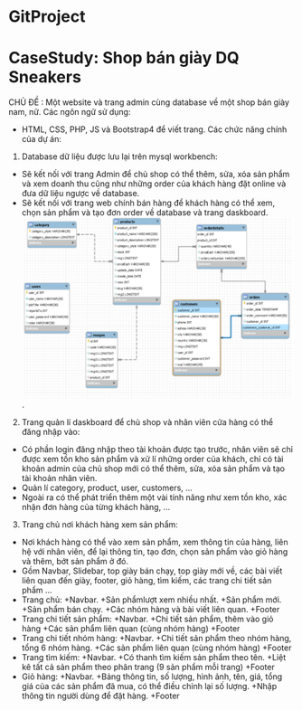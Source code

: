 # GitProject
# CaseStudy: Shop bán giày DQ Sneakers
CHỦ ĐỀ : Một website và trang admin cùng database về một shop bán giày nam, nữ.
Các ngôn ngữ sử dụng:
- HTML, CSS, PHP, JS và Bootstrap4 để viết trang.
Các chức năng chính của dự án:
1. Database dữ liệu được lưu lại trên mysql workbench:
- Sẽ kết nối với trang Admin để chủ shop có thể thêm, sửa, xóa sản phẩm và xem doanh thu cũng như những order của khách hàng đặt online và đưa dữ liệu ngược về database.
- Sẽ kết nối với trang web chính bán hàng để khách hàng có thể xem, chọn sản phẩm và tạo đơn order về database và trang daskboard.
<img src="./image/ERD.png">.
2. Trang quản lí daskboard để chủ shop và nhân viên cửa hàng có thể đăng nhập vào:
- Có phần login đăng nhập theo tài khoản được tạo trước, nhân viên sẽ chỉ được xem tồn kho sản phẩm và xử lí những order của khách, chỉ có tài khoản admin của chủ shop mới có thể thêm, sửa, xóa sản phẩm và tạo tài khoản nhân viên.
- Quản lí category, product, user, customers, ...
- Ngoài ra có thể phát triển thêm một vài tính năng như xem tồn kho, xác nhận đơn hàng của từng khách hàng, ...
3. Trang chủ nơi khách hàng xem sản phẩm:
- Nơi khách hàng có thể vào xem sản phẩm, xem thông tin của hàng, liên hệ với nhân viên, để lại thông tin, tạo đơn, chọn sản phẩm vào giỏ hàng và thêm, bớt sản phẩm ở đó.
- Gồm Navbar, Slidebar, top giày bán chạy, top giày mới về, các bài viết liên quan đến giày, footer, giỏ hàng, tìm kiếm, các trang chi tiết sản phẩm ...
- Trang chủ:
+Navbar.
+Sản phẩmlượt xem nhiều nhất.
+Sản phẩm mới.
+Sản phẩm bán chạy.
+Các nhóm hàng và bài viết liên quan.
+Footer
- Trang chi tiết sản phẩm:
+Navbar.
+Chi tiết sản phẩm, thêm vào giỏ hàng
+Các sản phẩm liên quan (cùng nhóm hàng)
+Footer
- Trang chi tiết nhóm hàng:
+Navbar.
+Chi tiết sản phẩm theo nhóm hàng, tổng 6 nhóm hàng.
+Các sản phẩm liên quan (cùng nhóm hàng)
+Footer
- Trang tìm kiếm:
+Navbar.
+Có thanh tìm kiếm sản phẩm theo tên.
+Liệt kê tất cả sản phẩm theo phân trang (9 sản phẩm mỗi trang)
+Footer
- Giỏ hàng:
+Navbar.
+Bảng thông tin, số lượng, hình ảnh, tên, giá, tổng giá của các sản phẩm đã mua, có thể điều chỉnh lại số lượng.
+Nhập thông tin người dùng để đặt hàng.
+Footer
